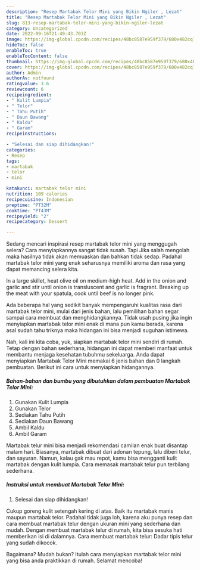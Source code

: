 ```yaml
---
description: "Resep Martabak Telor Mini yang Bikin Ngiler , Lezat"
title: "Resep Martabak Telor Mini yang Bikin Ngiler , Lezat"
slug: 813-resep-martabak-telor-mini-yang-bikin-ngiler-lezat
category: Uncategorized
date: 2022-09-16T21:49:43.703Z
image: https://img-global.cpcdn.com/recipes/48bc8587e959f379/680x482cq70/martabak-telor-mini-foto-resep-utama.jpg
hideToc: false
enableToc: true
enableTocContent: false
thumbnail: https://img-global.cpcdn.com/recipes/48bc8587e959f379/680x482cq70/martabak-telor-mini-foto-resep-utama.jpg
cover: https://img-global.cpcdn.com/recipes/48bc8587e959f379/680x482cq70/martabak-telor-mini-foto-resep-utama.jpg
author: Admin
authorAv: notfound
ratingvalue: 3.6
reviewcount: 6
recipeingredient:
- " Kulit Lumpia"
- " Telor"
- " Tahu Putih"
- " Daun Bawang"
- " Kaldu"
- " Garam"
recipeinstructions:

- "Selesai dan siap dihidangkan!"
categories:
- Resep
tags:
- martabak
- telor
- mini

katakunci: martabak telor mini 
nutrition: 109 calories
recipecuisine: Indonesian
preptime: "PT32M"
cooktime: "PT43M"
recipeyield: "2"
recipecategory: Dessert

---
```



Sedang mencari inspirasi resep martabak telor mini yang menggugah selera? Cara menyiapkannya sangat tidak susah. Tapi Jika salah mengolah maka hasilnya tidak akan memuaskan dan bahkan tidak sedap. Padahal martabak telor mini yang enak seharusnya memiliki aroma dan rasa yang dapat memancing selera kita.


In a large skillet, heat olive oil on medium-high heat. Add in the onion and garlic and stir until onion is transluscent and garlic is fragrant. Breaking up the meat with your spatula, cook until beef is no longer pink.

Ada beberapa hal yang sedikit banyak mempengaruhi kualitas rasa dari martabak telor mini, mulai dari jenis bahan, lalu pemilihan bahan segar sampai cara membuat dan menghidangkannya. Tidak usah pusing jika ingin menyiapkan martabak telor mini enak di mana pun kamu berada, karena asal sudah tahu triknya maka hidangan ini bisa menjadi suguhan istimewa.


Nah, kali ini kita coba, yuk, siapkan martabak telor mini sendiri di rumah. Tetap dengan bahan sederhana, hidangan ini dapat memberi manfaat untuk membantu menjaga kesehatan tubuhmu sekeluarga. Anda dapat menyiapkan Martabak Telor Mini memakai 6 jenis bahan dan 0 langkah pembuatan. Berikut ini cara untuk menyiapkan hidangannya.

<!--inarticleads1-->

##### Bahan-bahan dan bumbu yang dibutuhkan dalam pembuatan Martabak Telor Mini:

1. Gunakan  Kulit Lumpia
1. Gunakan  Telor
1. Sediakan  Tahu Putih
1. Sediakan  Daun Bawang
1. Ambil  Kaldu
1. Ambil  Garam


Martabak telur mini bisa menjadi rekomendasi camilan enak buat disantap malam hari. Biasanya, martabak dibuat dari adonan tepung, lalu diberi telur, dan sayuran. Namun, kalau gak mau repot, kamu bisa mengganti kulit martabak dengan kulit lumpia. Cara memasak martabak telur pun terbilang sederhana. 

<!--inarticleads2-->

##### Instruksi untuk membuat Martabak Telor Mini:


1. Selesai dan siap dihidangkan!

Cukup goreng kulit setengah kering di atas. Baik itu martabak manis maupun martabak telor. Padahal tidak juga loh, karena aku punya resep dan cara membuat martabak telur dengan ukuran mini yang sederhana dan mudah. Dengan membuat martabak telur di rumah, kita bisa sesuka hati memberikan isi di dalamnya. Cara membuat martabak telur: Dadar tipis telur yang sudah dikocok. 

Bagaimana? Mudah bukan? Itulah cara menyiapkan martabak telor mini yang bisa anda praktikkan di rumah. Selamat mencoba!
